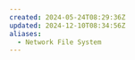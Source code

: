 ```yaml
---
created: 2024-05-24T08:29:36Z
updated: 2024-12-10T08:34:56Z
aliases:
  - Network File System
---
```

